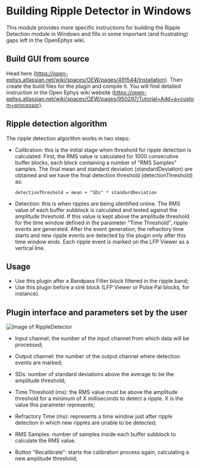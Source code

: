 # Building Ripple Detector in Windows
This module provides more specific instructions for building the Ripple Detection module in Windows and fills in some important (and frustrating) gaps left in the OpenEphys wiki.

## Build GUI from source
Head here (https://open-ephys.atlassian.net/wiki/spaces/OEW/pages/491544/Installation). Then create the build files for the plugin and compile it. You will find detailed instruction in the Open Ephys wiki website (https://open-ephys.atlassian.net/wiki/spaces/OEW/pages/950297/Tutorial+Add+a+custom+processor).

## Ripple detection algorithm
The ripple detection algorithm works in two steps:
- Calibration: this is the initial stage when threshold for ripple detection is calculated. First, the RMS value is calculated for 1000 consecutive buffer blocks, each block containing a number of "RMS Samples" samples. The final mean and standard deviation (standardDeviation) are obtained and we have the final detection threshold (detectionThreshold) as:

      detectionThreshold = mean + "SDs" * standardDeviation


- Detection: this is when ripples are being identified online. The RMS value of each buffer subblock is calculated and tested against the amplitude threshold. If this value is kept above the amplitude threshold for the time window defined in the parameter "Time Threshold", ripple events are generated. After the event generation, the refractory time starts and new ripple events are detected by the plugin only after this time window ends. Each ripple event is marked on the LFP Viewer as a vertical line.

## Usage
- Use this plugin after a Bandpass Filter block filtered in the ripple band;
- Use this plugin before a sink block (LFP Viewer or Pulse Pal blocks, for instance).

## Plugin interface and parameters set by the user

![Image of RippleDetector](rippleDetector.png)

- Input channel: the number of the input channel from which data will be processed;
- Output channel: the number of the output channel where detection events are marked;
- SDs: number of standard deviations above the average to be the amplitude threshold;
- Time Threshold (ms): the RMS value must be above the amplitude threshold for a minimum of X milliseconds to detect a ripple. X is the value this parameter represents; 
- Refractory Time (ms): represents a time window just after ripple detection in which new ripples are unable to be detected;
- RMS Samples: number of samples inside each buffer subblock to calculate the RMS value.

- Button "Recalibrate": starts the calibration process again, calculating a new amplitude threshold;



